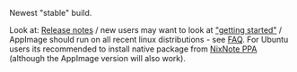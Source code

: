 Newest "stable" build.

Look at: [Release notes](https://github.com/robert7/nixnote2/wiki/Release-notes-v2.1) / new users
may want to look at ["getting started"](https://github.com/robert7/nixnote2/wiki/Getting-started)
/ AppImage should run on all recent linux distributions - see
[FAQ](https://github.com/robert7/nixnote2/wiki/FAQ).
For Ubuntu users its recommended to install native package
from [NixNote PPA](https://github.com/robert7/nixnote2/wiki/NixNote-PPA)
(although the AppImage version will also work).
